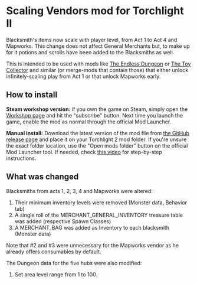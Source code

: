 # Scaling Vendors mod for Torchlight II

Blacksmith's items now scale with player level, from Act 1 to Act 4 and Mapworks. This change does not affect General Merchants but, to make up for it potions and scrolls have been added to the Blacksmiths as well.

This is intended to be used with mods like [The Endless Dungeon](https://steamcommunity.com/sharedfiles/filedetails/?id=160404095) or [The Toy Collector](https://steamcommunity.com/sharedfiles/filedetails/?id=138078507) and similar (or merge-mods that contain those) that either unlock infinitely-scaling play from Act 1 or that unlock Mapworks early.

## How to install

**Steam workshop version:** if you own the game on Steam, simply open the [Workshop page](https://steamcommunity.com/sharedfiles/filedetails/?id=2500774315) and hit the "subscribe" button. Next time you launch the game, enable the mod as normal through the official Mod Launcher.

**Manual install:** Download the latest version of the mod file from [the GitHub release page](https://github.com/tukkek/torchlight2-ScalingVendors/releases) and place it on your Torchlight 2 mod folder. If you're unsure the exact folder location, use the "Open mods folder" button on the official Mod Launcher tool. If needed, check [this video](https://www.youtube.com/watch?v=e5KeocjLUiA) for step-by-step instructions.

## What was changed

Blacksmiths from acts 1, 2, 3, 4 and Mapworks were altered:

1. Their minimum inventory levels were removed (Monster data, Behavior tab)
2. A single roll of the MERCHANT_GENERAL_INVENTORY treasure table was added (respective Spawn Classes)
3. A MERCHANT_BAG was added as Inventory to each blacksmith (Monster data)

Note that #2 and #3 were unnecessary for the Mapworks vendor as he already offers consumables by default.

The Dungeon data for the five hubs were also modified:

1. Set area level range from 1 to 100.
